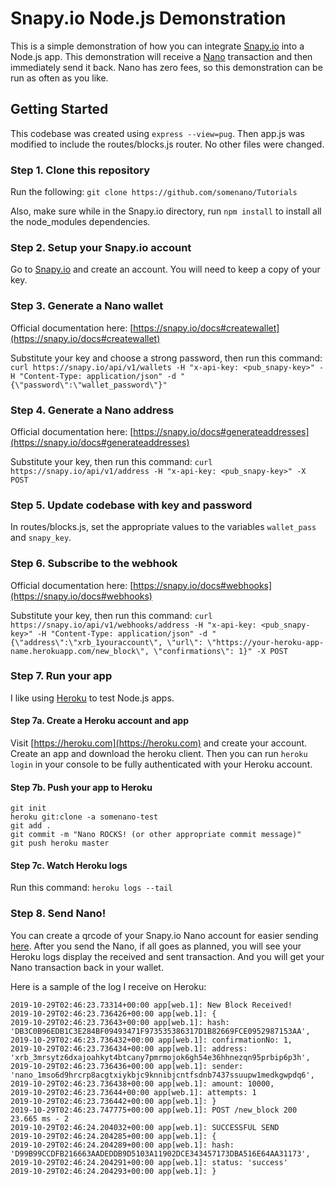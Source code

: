 # Snapy.io Node.js Demonstration

This is a simple demonstration of how you can integrate [Snapy.io](https://snapy.io) into a Node.js app.  This demonstration will receive a [Nano](https://nano.org) transaction and then immediately send it back.  Nano has zero fees, so this demonstration can be run as often as you like.

## Getting Started

This codebase was created using `express --view=pug`.  Then app.js was modified to include the routes/blocks.js router.  No other files were changed.

### Step 1. Clone this repository

Run the following: `git clone https://github.com/somenano/Tutorials`

Also, make sure while in the Snapy.io directory, run `npm install` to install all the node_modules dependencies.

### Step 2. Setup your Snapy.io account

Go to [Snapy.io](https://snapy.io) and create an account.  You will need to keep a copy of your key.

### Step 3. Generate a Nano wallet

Official documentation here: [https://snapy.io/docs#createwallet](https://snapy.io/docs#createwallet)

Substitute your key and choose a strong password, then run this command: `curl https://snapy.io/api/v1/wallets -H "x-api-key: <pub_snapy-key>" -H "Content-Type: application/json" -d "{\"password\":\"wallet_password\"}"`

### Step 4. Generate a Nano address

Official documentation here: [https://snapy.io/docs#generateaddresses](https://snapy.io/docs#generateaddresses)

Substitute your key, then run this command: `curl https://snapy.io/api/v1/address -H "x-api-key: <pub_snapy-key>" -X POST`

### Step 5. Update codebase with key and password

In routes/blocks.js, set the appropriate values to the variables `wallet_pass` and `snapy_key`.

### Step 6. Subscribe to the webhook

Official documentation here: [https://snapy.io/docs#webhooks](https://snapy.io/docs#webhooks)

Substitute your key, then run this command: `curl https://snapy.io/api/v1/webhooks/address -H "x-api-key: <pub_snapy-key>" -H "Content-Type: application/json" -d "{\"address\":\"xrb_1youraccount\", \"url\": \"https://your-heroku-app-name.herokuapp.com/new_block\", \"confirmations\": 1}" -X POST`

### Step 7. Run your app

I like using [Heroku](https://heroku.com) to test Node.js apps.

#### Step 7a. Create a Heroku account and app

Visit [https://heroku.com](https://heroku.com) and create your account.  Create an app and download the heroku client.  Then you can run `heroku login` in your console to be fully authenticated with your Heroku account.

#### Step 7b. Push your app to Heroku

```
git init
heroku git:clone -a somenano-test
git add .
git commit -m "Nano ROCKS! (or other appropriate commit message)"
git push heroku master
```

#### Step 7c. Watch Heroku logs

Run this command: `heroku logs --tail`

### Step 8. Send Nano!

You can create a qrcode of your Snapy.io Nano account for easier sending [here](https://cwaqrgen.com/nano).  After you send the Nano, if all goes as planned, you will see your Heroku logs display the received and sent transaction.  And you will get your Nano transaction back in your wallet.

Here is a sample of the log I receive on Heroku:

```
2019-10-29T02:46:23.73314+00:00 app[web.1]: New Block Received!
2019-10-29T02:46:23.736426+00:00 app[web.1]: {
2019-10-29T02:46:23.73643+00:00 app[web.1]: hash: 'DB3C0B96EDB1C3E284BF09493471F973535386317D1B82669FCE0952987153AA',
2019-10-29T02:46:23.736432+00:00 app[web.1]: confirmationNo: 1,
2019-10-29T02:46:23.736434+00:00 app[web.1]: address: 'xrb_3mrsytz6dxajoahkyt4btcany7pmrmojok6gh54e36hhnezqn95prbip6p3h',
2019-10-29T02:46:23.736436+00:00 app[web.1]: sender: 'nano_1mso6d9hrcrp8acgtxiykbjc9knnibjcntfsdnb7437ssuupw1medkgwpdq6',
2019-10-29T02:46:23.736438+00:00 app[web.1]: amount: 10000,
2019-10-29T02:46:23.73644+00:00 app[web.1]: attempts: 1
2019-10-29T02:46:23.736442+00:00 app[web.1]: }
2019-10-29T02:46:23.747775+00:00 app[web.1]: POST /new_block 200 23.665 ms - 2
2019-10-29T02:46:24.204032+00:00 app[web.1]: SUCCESSFUL SEND
2019-10-29T02:46:24.204285+00:00 app[web.1]: {
2019-10-29T02:46:24.204289+00:00 app[web.1]: hash: 'D99B99CCDFB216663AADEDDB9D5103A11902DCE343457173DBA516E64AA31173',
2019-10-29T02:46:24.204291+00:00 app[web.1]: status: 'success'
2019-10-29T02:46:24.204293+00:00 app[web.1]: }
```
